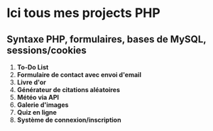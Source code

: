 # Ici tous mes projects PHP
## Syntaxe PHP, formulaires, bases de MySQL, sessions/cookies
1. **To-Do List**
2. **Formulaire de contact avec envoi d'email**
3. **Livre d'or**
4. **Générateur de citations aléatoires**
5. **Météo via API**
6. **Galerie d'images**
7. **Quiz en ligne**
8. **Système de connexion/inscription**